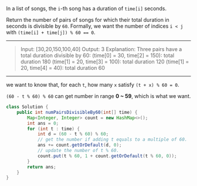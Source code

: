 In a list of songs, the `i`-th song has a duration of `time[i]` seconds. 

Return the number of pairs of songs for which their total duration in seconds is divisible by `60`.  Formally, we want the number of indices `i < j` with `(time[i] + time[j]) % 60 == 0`.

---

> Input: [30,20,150,100,40]
> Output: 3
> Explanation: Three pairs have a total duration divisible by 60:
> (time[0] = 30, time[2] = 150): total duration 180
> (time[1] = 20, time[3] = 100): total duration 120
> (time[1] = 20, time[4] = 40): total duration 60

---

we want to know that, for each `t`, how many `x` satisfy `(t + x) % 60 = 0`.

`(60 - t % 60) % 60` can get number in range **0 ~ 59**, which is what we want.

```JAVA
class Solution {
    public int numPairsDivisibleBy60(int[] time) {
        Map<Integer, Integer> count = new HashMap<>();
        int ans = 0;
        for (int t : time) {
            int d = (60 - t % 60) % 60;
            // get the number if adding t equals to a multiple of 60.
            ans += count.getOrDefault(d, 0); 
            // update the number of t % 60.
            count.put(t % 60, 1 + count.getOrDefault(t % 60, 0)); 
        }
        return ans;
    }
}
```

